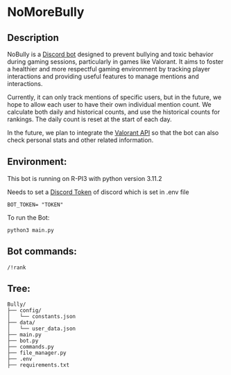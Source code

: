 # NoMoreBully

## Description
NoBully is a [Discord bot](https://discord.com/developers/docs/intro) designed to prevent bullying and toxic behavior during gaming sessions, particularly in games like Valorant.
It aims to foster a healthier and more respectful gaming environment by tracking player interactions and providing useful features to manage mentions and interactions.

Currently, it can only track mentions of specific users, but in the future, we hope to allow each user to have their own individual mention count.
We calculate both daily and historical counts, and use the historical counts for rankings. The daily count is reset at the start of each day.

In the future, we plan to integrate the [Valorant API](https://valorant-api.com) so that the bot can also check personal stats and other related information.

## Environment:
This bot is running on R-PI3 with python version 3.11.2

Needs to set a [Discord Token](https://discord.com/developers/docs/quick-start/getting-started) of discord which is set in .env file
```
BOT_TOKEN= "TOKEN"
```

To run the Bot:
```
python3 main.py
```


## Bot commands:
```
/!rank
```

## Tree:
```
Bully/
├── config/
│   └── constants.json
├── data/
│   └── user_data.json
├── main.py
├── bot.py
├── commands.py
├── file_manager.py
├── .env
├── requirements.txt
```
